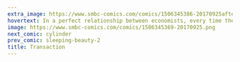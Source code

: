```yaml
---
extra_image: https://www.smbc-comics.com/comics/1506345386-20170925after.png
hovertext: In a perfect relationship between economists, every time their preferences are slightly violated they make a microtransaction with their partners.
image: https://www.smbc-comics.com/comics/1506345369-20170925.png
next_comic: cylinder
prev_comic: sleeping-beauty-2
title: Transaction
---
```


